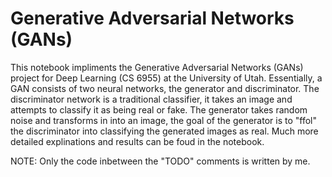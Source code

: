 # Generative Adversarial Networks (GANs)

This notebook impliments the Generative Adversarial Networks (GANs) project for Deep Learning (CS 6955) at the University of Utah. Essentially, a GAN consists of two neural networks, the generator and discriminator. The discriminator network is a traditional classifier, it takes an image and attempts to classify it as being real or fake. The generator takes random noise and transforms in into an image, the goal of the generator is to "ffol" the discriminator into classifying the generated images as real. Much more detailed explinations and results can be foud in the notebook.

NOTE: Only the code inbetween the "TODO" comments is written by me.
